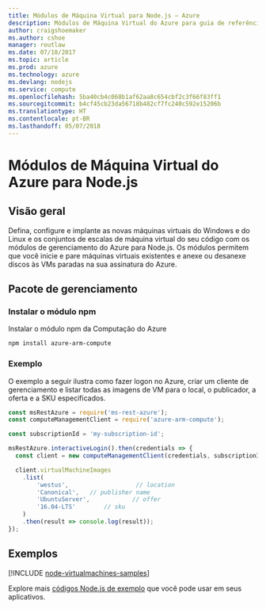 ```yaml
---
title: Módulos de Máquina Virtual para Node.js – Azure
description: Módulos de Máquina Virtual do Azure para guia de referência do Node.js
author: craigshoemaker
ms.author: cshoe
manager: routlaw
ms.date: 07/18/2017
ms.topic: article
ms.prod: azure
ms.technology: azure
ms.devlang: nodejs
ms.service: compute
ms.openlocfilehash: 5ba40cb4c068b1af62aa8c654cbf2c3f66f83ff1
ms.sourcegitcommit: b4cf45cb23da56718b482cf7fc240c592e15206b
ms.translationtype: HT
ms.contentlocale: pt-BR
ms.lasthandoff: 05/07/2018
---
```

# <a name="azure-virtual-machine-modules-for-nodejs"></a>Módulos de Máquina Virtual do Azure para Node.js

## <a name="overview"></a>Visão geral

Defina, configure e implante as novas máquinas virtuais do Windows e do Linux e os conjuntos de escalas de máquina virtual do seu código com os módulos de gerenciamento do Azure para Node.js. Os módulos permitem que você inicie e pare máquinas virtuais existentes e anexe ou desanexe discos às VMs paradas na sua assinatura do Azure.

## <a name="management-package"></a>Pacote de gerenciamento

### <a name="install-the-npm-module"></a>Instalar o módulo npm

Instalar o módulo npm da Computação do Azure

```bash
npm install azure-arm-compute
```   

### <a name="example"></a>Exemplo

O exemplo a seguir ilustra como fazer logon no Azure, criar um cliente de gerenciamento e listar todas as imagens de VM para o local, o publicador, a oferta e a SKU especificados.

```javascript
const msRestAzure = require('ms-rest-azure');
const computeManagementClient = require('azure-arm-compute');

const subscriptionId = 'my-subscription-id';

msRestAzure.interactiveLogin().then(credentials => {
  const client = new computeManagementClient(credentials, subscriptionId);

  client.virtualMachineImages
    .list(
        'westus',                   // location
        'Canonical',   // publisher name
        'UbuntuServer',            // offer
        '16.04-LTS'        // sku
    )
    .then(result => console.log(result));
});
```

## <a name="samples"></a>Exemplos

[!INCLUDE [node-virtualmachines-samples](../docs-ref-conceptual/includes/virtualmachines-samples.md)]

Explore mais [códigos Node.js de exemplo](https://azure.microsoft.com/resources/samples/?platform=nodejs) que você pode usar em seus aplicativos.
